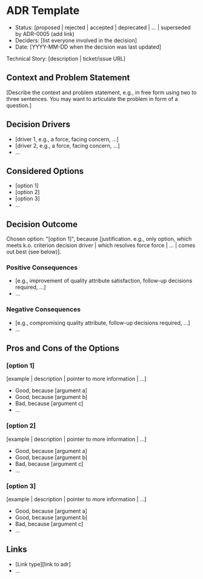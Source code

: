 # ADR Template

- Status: [proposed | rejected | accepted | deprecated | … | superseded by ADR-0005 (add link)
- Deciders: [list everyone involved in the decision]
- Date: [YYYY-MM-DD when the decision was last updated]

Technical Story: [description | ticket/issue URL]

## Context and Problem Statement

[Describe the context and problem statement, e.g., in free form using two to three sentences. You may want to articulate the problem in form of a question.]

## Decision Drivers

- [driver 1, e.g., a force, facing concern, …]
- [driver 2, e.g., a force, facing concern, …]
- …

## Considered Options

- [option 1]
- [option 2]
- [option 3]
- …

## Decision Outcome

Chosen option: "[option 1]", because [justification. e.g., only option, which meets k.o. criterion decision driver | which resolves force force | … | comes out best (see below)].

### Positive Consequences

- [e.g., improvement of quality attribute satisfaction, follow-up decisions required, …]
- …

### Negative Consequences

- [e.g., compromising quality attribute, follow-up decisions required, …]
- …

## Pros and Cons of the Options

### [option 1]

[example | description | pointer to more information | …]

- Good, because [argument a]
- Good, because [argument b]
- Bad, because [argument c]
- …

### [option 2]

[example | description | pointer to more information | …]

- Good, because [argument a]
- Good, because [argument b]
- Bad, because [argument c]
- …

### [option 3]

[example | description | pointer to more information | …]

- Good, because [argument a]
- Good, because [argument b]
- Bad, because [argument c]
- …

## Links

- [Link type][link to adr]
- …
